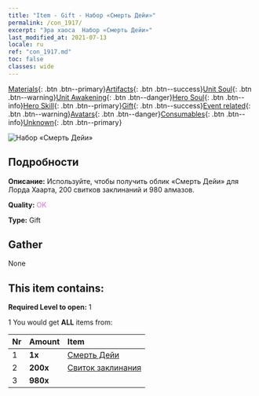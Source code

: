 ```yaml
---
title: "Item - Gift - Набор «Смерть Дейи»"
permalink: /con_1917/
excerpt: "Эра хаоса  Набор «Смерть Дейи»"
last_modified_at: 2021-07-13
locale: ru
ref: "con_1917.md"
toc: false
classes: wide
---
```

 [Materials](/ItemsRU/){: .btn .btn--primary}[Artifacts](/ItemsRU/Artifacts/){: .btn .btn--success}[Unit Soul](/ItemsRU/UnitSoul/){: .btn .btn--warning}[Unit Awakening](/ItemsRU/UnitAwakening/){: .btn .btn--danger}[Hero Soul](/ItemsRU/HeroSoul/){: .btn .btn--info}[Hero Skill](/ItemsRU/HeroSkill/){: .btn .btn--primary}[Gift](/ItemsRU/Gift/){: .btn .btn--success}[Event related](/ItemsRU/Events/){: .btn .btn--warning}[Avatars](/ItemsRU/Avatars/){: .btn .btn--danger}[Consumables](/ItemsRU/Consumables/){: .btn .btn--info}[Unknown](/ItemsRU/Unknown/){: .btn .btn--primary}

 ![Набор «Смерть Дейи»](/images/t/i_907540.png)

## Подробности
 **Описание:** Используйте, чтобы получить облик «Смерть Дейи» для Лорда Хаарта, 200 свитков заклинаний и 980 алмазов.

 **Quality:** <span style="color: #DA70D6">OK</span>

 **Type:** Gift

## Gather

  None

## This item contains:

 **Required Level to open:** 1

 1 You would get **ALL** items  from:

  | Nr | Amount |     Item    |
  |:---|:-------|:------------|
  | 1 |  **1x** | [Смерть Дейи](/ItemsRU/con_1050/) |  | 
  | 2 |  **200x** | [Свиток заклинания](/ItemsRU/con_694/) |  | 
  | 3 |  **980x** | <i class="fas fa-gem"/> |  | 
